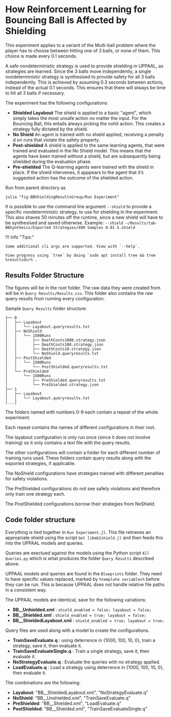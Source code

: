 # How Reinforcement Learning for Bouncing Ball is Affected by Shielding

This experiment applies to a variant of the Multi-ball problem where the player has to choose between hitting one of 3 balls, or none of them. This choice is made every 0.1 seconds.

A safe nondeterministic strategy is used to provide shielding in UPPAAL, as strategies are learned.
Since the 3 balls move independently, a single nondeterministic strategy is synthesised to provide safety for all 3 balls independently. This is achieved by assuming 0.3 seconds between actions, instead of the actual 0.1 seconds. This ensures that there will always be time to hit all 3 balls if necessary. 

The experiment has the following configurations:

- **Shielded Layabout** The shield is applied to a basic "agent", which simply takes the most unsafe action no matter the input. For the Bouncing Ball, this entails always picking the nohit action. This creates a strategy fully dictated by the shield. 
- **No Shield** An agent is trained with no shield applied, receiving a penalty d on runs that violate the safety property. 
- **Post-shielded** A shield is applied to the same learning agents, that were trained and evaluated in the No Shield model. This means that the agents have been trained without a shield, but are subsequently being shielded during the evaluation phase. 
- **Pre-shielded** The Q-learning agents were trained with the shield in place. If the shield intervenes, it apppears to the agent that it’s suggested action has the outcome of the shielded action.

Run from parent directory as 

	julia "fig-BBShieldingResultsGroup/Run Experiment"



It is possible to use the command line argument `--shield` to provide a specific nondeterministic strategy, to use for shielding in the experiment. 
This also shaves 50 minutes off the runtime, since a new shield will have to be synthesised and saved otherwise. 
Example: `--shield ~/Results/tab-BBSynthesis/Exported Strategies/400 Samples 0.01 G.shield`

!!! info "Tips:"

	Some additional cli args are supported. View with `--help`.
	
	View progress using `tree` by doing `sudo apt install tree && tree %resultsdir%`. 

## Results Folder Structure

The figures will be in the root folder. The raw data they were created from will be in `Query Results/Results.csv`. This folder also contains the raw query results from running every configuration. 

Sample `Query Results` folder structure: 

	├── 0
	│   ├── Layabout
	│   │   └── Layabout.queryresults.txt
	│   ├── NoShield
	│   │   └── 1500Runs
	│   │       ├── DeathCosts1000.strategy.json
	│   │       ├── DeathCosts100.strategy.json
	│   │       ├── DeathCosts10.strategy.json
	│   │       └── NoShield.queryresults.txt
	│   ├── PostShielded
	│   │   └── 1500Runs
	│   │       └── PostShielded.queryresults.txt
	│   └── PreShielded
	│       └── 1500Runs
	│           ├── PreShielded.queryresults.txt
	│           └── PreShielded.strategy.json
	├── 1
	│   ├── Layabout
	│   │   └── Layabout.queryresults.txt
	[...]

The folders named with numbers 0-9 each contain a repeat of the whole experiment.

Each repeat contains the names of different configurations in their root. 

The layabout configuration is only run once (since it does not involve training) so it only contains a text file with the query results.

The other configurations will contain a folder for each different number of training runs used. These folders contain query results along with the exported strategies, if applicable.

The NoShield configurations have strategies trained with different penalties for safety violations.

The PreShielded configurations do not see safety violations and therefore only train one strategy each.

The PostShielded configurations borrow their strategies from NoShield.

## Code folder structure

Everything is tied together in `Run Experiment.jl`. This file retrieves an appropriate shield using the script `Get libmb2shield.jl` and then feeds this into the UPPAAL models and queries. 

Queries are exectued against the models using the Python script `All Queries.py` which is what produces the folder `Query Results` described above.

UPPAAL models and queries are found in the `Blueprints` folder. They need to have specific values replaced, marked by `%template variables%` before they can be run. This is because UPPAAL does not handle relative file paths in a consistent way. 

The UPPAAL models are identical, save for the following variations:

 - **BB__Unhielded.xml** : `shield_enabled = false; layabout = false;`
 - **BB__Shielded.xml** : `shield_enabled = true; layabout = false;`
 - **BB__ShieldedLayabout.xml** : `shield_enabled = true; layabout = true;`
 
 Query files are used along with a model to create the configurations.
 
 - **TrainSaveEvaluate.q** : using  deterrence in {1000, 100, 10, 0}, train a strategy, save it, then evaluate it.
 - **TrainSaveEvaluateSingle.q** : Train a single strategy, save it, then evaluate it.
 - **NoStrategyEvaluate.q** : Evaluate the queries with no strategy applied.
 - **LoadEvaluate.q** : Load a strategy using  deterrence in {1000, 100, 10, 0}, then evaluate it.

The combinations are the following:

 - **Layabout**:	"BB__ShieldedLayabout.xml",  "NoStrategyEvaluate.q"
 - **NoShield**:	"BB__Unshielded.xml",  "TrainSaveEvaluate.q"
 - **PreShielded**:	"BB__Shielded.xml",  "LoadEvaluate.q"
 - **PostShielded**:	"BB__Shielded.xml",  "TrainSaveEvaluateSingle.q"
